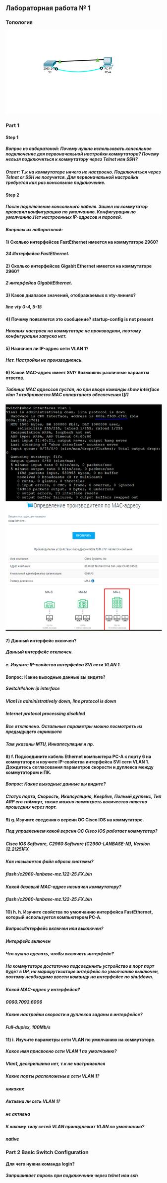 ## Лабораторная работа № 1
###                                       Топология
![](https://github.com/A1exger/Network-Engineer/blob/main/Labs/Lab1/%D0%A1%D0%BD%D0%B8%D0%BC%D0%BE%D0%BA.PNG)

### Part 1
#### Step 1
##### Вопрос из лаборатоной: Почему нужно использовать консольное подключение для первоначальной настройки коммутатора? Почему нельзя подключиться к коммутатору через Telnet или SSH?
##### Ответ: Т.к на коммутаторе ничего не настроено. Подключиться через Telnet or SSH не получится. Для первоначальной настройки требуется как раз консольное подключение.  
#### Step 2
##### После подключение консольного кабеля. Зашел на коммутатор проверил конфигурацию по умолчанию. Конфигурация по умолчанию.Нет настроенных IP-адресов и паролей.
##### Вопросы из лаборатоной:
#### 1) Сколько интерфейсов FastEthernet имеется на коммутаторе 2960? 
##### ***24 Интерфейса FastEthernet.***
#### 2) Сколько интерфейсов Gigabit Ethernet имеется на коммутаторе 2960?
##### ***2 интерфейса GigabitEthernet.***
#### 3) Каков диапазон значений, отображаемых в vty-линиях?
##### ***line vty 0-4, 5-15***
#### 4) Почему появляется это сообщение? startup-config is not present
##### ***Никаких настроек на коммутаторе не производили, поэтому конфигурации запуска нет.***
#### 5) Назначен ли IP-адрес сети VLAN 1?
##### ***Нет. Настройки не производились.***
#### 6) Какой MAC-адрес имеет SVI? Возможны различные варианты ответов.
##### ***Таблица MAC адрессов пустая, но при вводе команды show interface vlan 1 отображается МАС аппартаного обеспечения ЦП***
![](https://github.com/A1exger/Network-Engineer/blob/main/Labs/Lab1/mac.PNG)
![](https://github.com/A1exger/Network-Engineer/blob/main/Labs/Lab1/check.PNG)
#### 7) Данный интерфейс включен?
##### ***Данный интерфейс отключен.***
##### e.	Изучите IP-свойства интерфейса SVI сети VLAN 1.
#### Вопрос: Какие выходные данные вы видите?
##### ***Switch#show ip interface***
##### ***Vlan1 is administratively down, line protocol is down***
##### ***Internet protocol processing disabled***
##### ***Все отключено. Остальные параметры можно посмотреть из предыдущего скриншота***
##### ***Там указаны MTU, Инкаплсуляция и пр.***
#### 8) f.	Подсоедините кабель Ethernet компьютера PC-A к порту 6 на коммутаторе и изучите IP-свойства интерфейса SVI сети VLAN 1. Дождитесь согласования параметров скорости и дуплекса между коммутатором и ПК.
#####  Вопрос: Какие выходные данные вы видите?
##### ***Статус порта, Скорость, Икапсуляцию, Keeplive, Полный дуплекс, Тип ARP его таймаут, также можно посмотреть количество пакетов прошедких через порт.***
#### 9) g. Изучите сведения о версии ОС Cisco IOS на коммутаторе.
##### Под управлением какой версии ОС Cisco IOS работает коммутатор?
##### ***Cisco IOS Software, C2960 Software (C2960-LANBASE-M), Version 12.2(25)FX***
##### Как называется файл образа системы?
##### ***flash:/c2960-lanbase-mz.122-25.FX.bin***
##### Какой базовый MAC-адрес назначен коммутатору?
##### ***flash:/c2960-lanbase-mz.122-25.FX.bin***
#### 10) h. h.	Изучите свойства по умолчанию интерфейса FastEthernet, который используется компьютером PC-A.
##### Вопрос:Интерфейс включен или выключен?
##### ***Интерфейс включен***
##### Что нужно сделать, чтобы включить интерфейс?
##### ***На коммутаторе достаточно подсоединить устройство в порт порт будет в UP, на маршрутизаторе интерфейс по умолчанию выключен, поэтому необходимо ввести команду на интерфейсе no shutdown.***
##### Какой MAC-адрес у интерфейса?
##### ***0060.7093.6006***
##### Какие настройки скорости и дуплекса заданы в интерфейсе?
##### ***Full-duplex, 100Mb/s***
#### 11) i.	Изучите параметры сети VLAN по умолчанию на коммутаторе.
##### Какое имя присвоено сети VLAN 1 по умолчанию?
##### ***Vlan1, дескрипшина нет, т.к не настраивался***
##### Какие порты расположены в сети VLAN 1?
##### ***никаких***
##### Активна ли сеть VLAN 1?
##### ***не активна***
##### К какому типу сетей VLAN принадлежит VLAN по умолчанию?
##### ***native***

### Part 2 Basic Switch Configuration

#### Для чего нужна команда login?
#### ***Запрашивает пароль при подключении через telnet или ssh***


